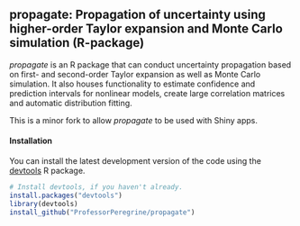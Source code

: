 ## propagate: Propagation of uncertainty using higher-order Taylor expansion and Monte Carlo simulation (R-package)

*propagate* is an R package that can conduct uncertainty propagation based on first- and second-order Taylor expansion as well as Monte Carlo simulation. It also houses functionality to estimate confidence and prediction intervals for nonlinear models, create large correlation matrices and automatic distribution fitting.

This is a minor fork to allow *propagate* to be used with Shiny apps.

#### Installation
You can install the latest development version of the code using the [devtools](https://cran.r-project.org/package=devtools) R package.

```R
# Install devtools, if you haven't already.
install.packages("devtools")
library(devtools)
install_github("ProfessorPeregrine/propagate")
```
